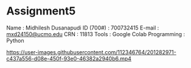 # Assignment5

Name : Midhilesh Dusanapudi 
ID (700#) : 700732415 
E-mail : mxd24150@ucmo.edu 
CRN : 11813
Tools : Google Colab 
Programming : Python



https://user-images.githubusercontent.com/112346764/201282971-c437a556-d08e-450f-93e0-46382a2940b6.mp4
